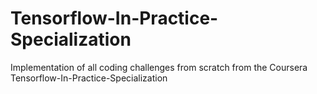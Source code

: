 # Tensorflow-In-Practice-Specialization
Implementation of all coding challenges from scratch from the Coursera Tensorflow-In-Practice-Specialization

